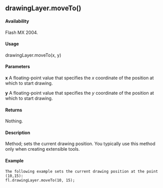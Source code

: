 ## drawingLayer.moveTo()

#### Availability

Flash MX 2004.

#### Usage

drawingLayer.moveTo(x, y)

#### Parameters

**x** A floating-point value that specifies the *x* coordinate of the position at which to start drawing.
>
**y** A floating-point value that specifies the *y* coordinate of the position at which to start drawing.

#### Returns

Nothing.

#### Description

Method; sets the current drawing position. You typically use this method only when creating extensible tools.

#### Example

```
The following example sets the current drawing position at the point (10,15):
fl.drawingLayer.moveTo(10, 15);

```
